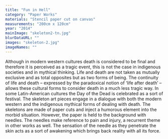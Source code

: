 ```yaml
---
title: "Fun in Hell"
category: "Paper Works"
materials: "Stencil paper cut on canvas"
measurements: "200cm x 120cm"
year: "2014"
mainImage: "skeleton2-tn.jpg"
blurDataURL: ""
images: "skeleton-2.jpg"
imageNames: ""
---
```


Although in modern western cultures death is considered to be final and therefore it is perceived as a tragic event, this is not the case in indigenous societies and in mythical thinking. Life and death are not taken as mutually exclusive and as total opposites but as two forms of being. The continuity of life and death – expressed by the paradoxical notion of ‘life after death’ – allows these cultural forms to consider death in a much less tragic way. In some Latin-American cultures the Day of the Dead is celebrated as a sort of festival. The skeleton art pieces engage in a dialogue with both the modern western and the indigenous mythical forms of dealing with death. The skeletons are made of paper cuts and inject a humorous element into the morbid situation. However, the paper is held to the background with needles. The needles make reference to pain and injury, a recurrent theme in other works as well. The sensation of the needle as they penetrate the skin acts as a sort of awakening which brings back reality with all its force.
